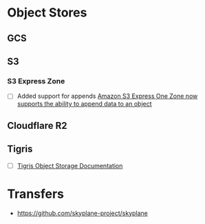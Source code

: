 # Object Stores


## GCS

## S3

### S3 Express Zone

- [ ]  Added support for appends [Amazon S3 Express One Zone now supports the ability to append data to an object](https://simonwillison.net/2024/Nov/22/amazon-s3-append-data/)

## Cloudflare R2


## Tigris

- [ ] [Tigris Object Storage Documentation](https://www.tigrisdata.com/docs/pricing/)

# Transfers
- https://github.com/skyplane-project/skyplane